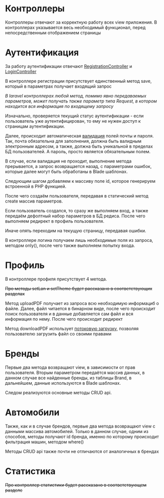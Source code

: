 # Контроллеры

Контроллеры отвечают за корректную работу всех view приложения. 
В контроллерах указывается весь необходимый функционал, перед непосредственным отображением страницы

# Аутентификация

За работу аутентификации отвечают [RegistrationController](https://github.com/DavidaaWoW/LaravelCarServiceApplication/blob/main/app/Http/Controllers/RegistrationController.php) и [LoginController](https://github.com/DavidaaWoW/LaravelCarServiceApplication/blob/main/app/Http/Controllers/LoginController.php)

В контроллере регистрации присутствует единственный метод save, который в параметрах получает входящий запрос

*В laravel контроллерах любой метод, помимо явно передаваемых параметров, может получать также параметр типа Request, в котором находится вся информация по входящему запросу*

Изначально, проверяется текущий статус аутентификации - если пользователь уже аутентифицирован, то ему не нужен доступ к страницам аутентификации.

Далее, происходит автоматическая [валидация](https://laravel.com/docs/9.x/validation#main-content) полей почты и пароля. Так, почта обязательна для заполнения, должна быть валидным электронным адресом, а также, должна быть уникальной в пределах БД пользователей. А пароль, просто является обязательным полем.

В случае, если валидация не проходит, выполнение метода прерывается, а запрос возвращается назад, с параметрами ошибок, которые далее могут быть обработаны в Blade шаблонах.

Следующим шагом добавляем к массиву поле id, которое генерируем встроенной в PHP функцией.

После чего создаём пользователя, передавая в статический метод create массив параметров.

Если пользователь создался, то сразу же выполняем вход, а также передаём дефолтный набор параметров в БД редиса. После чего выполняем редирект в профиль пользователя.

Иначе опять переходим на текущую страницу, передавая ошибки.


В контроллере логина получаем лишь необходимые поля из запроса, методом only(), после чего также выполняем попытку входа.

# Профиль

В контроллере профиля присутствует 4 метода.

~~Про методы setLan и setTheme будет рассказано в соответствующих разделах~~

Метод uploadPDF получает из запроса всю необходимую информациб о файле. Далее, файл читается в бинарном виде, после чего происходит поиск пользователя и в данные добавляется сам файл и вся информация по нему. После чего происходит редирект

Метод downloadPDF использует [потоковую загрузку](https://laravel.com/docs/9.x/responses#streamed-downloads), позволяя пользователю загрузить файл со своими правами

# Бренды

Первые два метода возвращают view, в зависимости от прав пользователя. Вторым параметром передаётся массив данных, в данном случае все найденные бренды, из таблицы Brand, в дальнейшем, данные используются в Blade шаблонах.

Следом реализуются основные методы CRUD api.

# Автомобили

Также, как и в случае брендов, первые два метода возвращают view с данными массива автомобилей. Только в данном случае, одним из способов, методы получают id бренда, именно по которому происходит фильтрация машин, методом where()

Методы CRUD api также почти не отличаются от аналогичных в брендах

# Статистика
~~Про контроллер статистики будет рассказано в соответствующем разделе~~